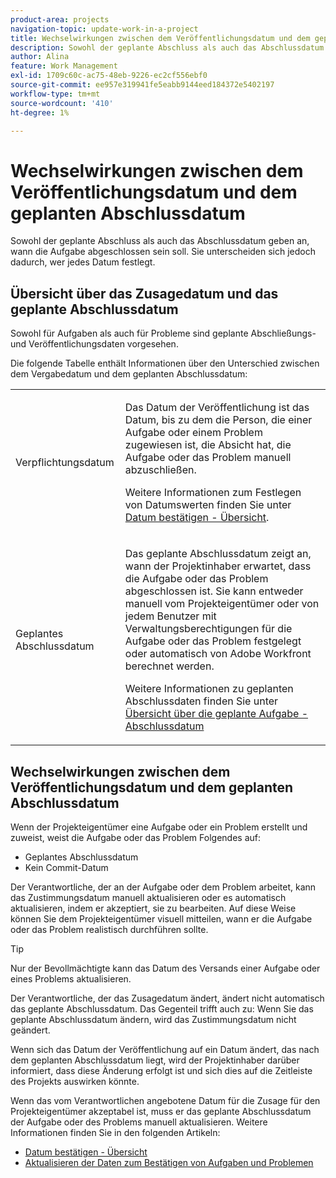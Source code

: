 ```yaml
---
product-area: projects
navigation-topic: update-work-in-a-project
title: Wechselwirkungen zwischen dem Veröffentlichungsdatum und dem geplanten Abschlussdatum
description: Sowohl der geplante Abschluss als auch das Abschlussdatum geben an, wann die Aufgabe abgeschlossen sein soll. Sie unterscheiden sich jedoch dadurch, wer jedes Datum festlegt.
author: Alina
feature: Work Management
exl-id: 1709c60c-ac75-48eb-9226-ec2cf556ebf0
source-git-commit: ee957e319941fe5eabb9144eed184372e5402197
workflow-type: tm+mt
source-wordcount: '410'
ht-degree: 1%

---
```


# Wechselwirkungen zwischen dem Veröffentlichungsdatum und dem geplanten Abschlussdatum

<!--
this article has mostly information that is repeated from the articles linked from here. I left it in here for searchability's sake.
-->

Sowohl der geplante Abschluss als auch das Abschlussdatum geben an, wann die Aufgabe abgeschlossen sein soll. Sie unterscheiden sich jedoch dadurch, wer jedes Datum festlegt.

## Übersicht über das Zusagedatum und das geplante Abschlussdatum

Sowohl für Aufgaben als auch für Probleme sind geplante Abschließungs- und Veröffentlichungsdaten vorgesehen.

Die folgende Tabelle enthält Informationen über den Unterschied zwischen dem Vergabedatum und dem geplanten Abschlussdatum:

<table style="table-layout:auto"> 
 <col> 
 <col> 
 <tbody> 
  <tr> 
   <td role="rowheader">Verpflichtungsdatum</td> 
   <td> <p>Das Datum der Veröffentlichung ist das Datum, bis zu dem die Person, die einer Aufgabe oder einem Problem zugewiesen ist, die Absicht hat, die Aufgabe oder das Problem manuell abzuschließen.</p> <p>Weitere Informationen zum Festlegen von Datumswerten finden Sie unter <a href="../../../manage-work/projects/updating-work-in-a-project/overview-of-commit-dates.md" class="MCXref xref">Datum bestätigen - Übersicht</a>.</p> </td> 
  </tr> 
  <tr> 
   <td role="rowheader">Geplantes Abschlussdatum</td> 
   <td> <p>Das geplante Abschlussdatum zeigt an, wann der Projektinhaber erwartet, dass die Aufgabe oder das Problem abgeschlossen ist. Sie kann entweder manuell vom Projekteigentümer oder von jedem Benutzer mit Verwaltungsberechtigungen für die Aufgabe oder das Problem festgelegt oder automatisch von Adobe Workfront berechnet werden.</p> <p>Weitere Informationen zu geplanten Abschlussdaten finden Sie unter <a href="../../../manage-work/tasks/task-information/task-planned-completion-date.md" class="MCXref xref">Übersicht über die geplante Aufgabe - Abschlussdatum</a></p> </td> 
  </tr> 
 </tbody> 
</table>

## Wechselwirkungen zwischen dem Veröffentlichungsdatum und dem geplanten Abschlussdatum

Wenn der Projekteigentümer eine Aufgabe oder ein Problem erstellt und zuweist, weist die Aufgabe oder das Problem Folgendes auf:

* Geplantes Abschlussdatum
* Kein Commit-Datum

Der Verantwortliche, der an der Aufgabe oder dem Problem arbeitet, kann das Zustimmungsdatum manuell aktualisieren oder es automatisch aktualisieren, indem er akzeptiert, sie zu bearbeiten. Auf diese Weise können Sie dem Projekteigentümer visuell mitteilen, wann er die Aufgabe oder das Problem realistisch durchführen sollte.

>[!TIP]
>
>Nur der Bevollmächtigte kann das Datum des Versands einer Aufgabe oder eines Problems aktualisieren.

Der Verantwortliche, der das Zusagedatum ändert, ändert nicht automatisch das geplante Abschlussdatum. Das Gegenteil trifft auch zu: Wenn Sie das geplante Abschlussdatum ändern, wird das Zustimmungsdatum nicht geändert.

Wenn sich das Datum der Veröffentlichung auf ein Datum ändert, das nach dem geplanten Abschlussdatum liegt, wird der Projektinhaber darüber informiert, dass diese Änderung erfolgt ist und sich dies auf die Zeitleiste des Projekts auswirken könnte.

Wenn das vom Verantwortlichen angebotene Datum für die Zusage für den Projekteigentümer akzeptabel ist, muss er das geplante Abschlussdatum der Aufgabe oder des Problems manuell aktualisieren. Weitere Informationen finden Sie in den folgenden Artikeln:

* [Datum bestätigen - Übersicht](../../../manage-work/projects/updating-work-in-a-project/overview-of-commit-dates.md)
* [Aktualisieren der Daten zum Bestätigen von Aufgaben und Problemen](../../../manage-work/projects/updating-work-in-a-project/update-commit-date-on-tasks-and-issues.md)
